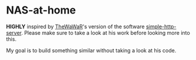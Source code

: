 # NAS-at-home

**HIGHLY**
 inspired by [TheWaWaR](https://github.com/TheWaWaR)'s version of the software [simple-http-server](https://github.com/TheWaWaR/simple-http-server). Please make sure to take a look at his work before looking more into this.

My goal is to build something similar without taking a look at his code.
